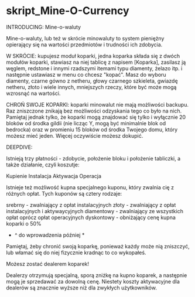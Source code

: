 # skript_Mine-O-Currency

INTRODUCING: Mine-o-waluty

Mine-o-waluty, lub też w skrócie minowaluty to system pieniężny opierający się na wartości przedmiotów i trudności ich zdobycia.

W SKRÓCIE: kupujesz moduł koparki, jedna koparka składa się z dwóch modułów koparki, stawiasz na niej tablicę z napisem [Koparka], zasilasz ją węglem, redstone i innymi rzadszymi itemami typu diamenty, żelazo itp. i następnie ustawiasz w menu co chcesz "kopać". Masz do wyboru diamenty, czarne gówno z netheru, głowy czarnego szkieleta, gwiazdę netheru, złoto i wiele innych, mniejszych rzeczy, które być może mogą wzrosnąć na wartości.

CHROŃ SWOJE KOPARKI: koparki minowalut nie mają możliwości backupu. Raz zniszczone znikają bez możliwości odzyskania tego co było na nich. Pamiętaj jednak tylko, że koparki mogą znajdować się tylko i wyłącznie 20 bloków od środka gildii (nie licząc Y, mogą być minimalnie blok od bedrocka) oraz w promieniu 15 bloków od środka Twojego domu, który możesz mieć jeden. Więcej oczywiście możesz dokupić.

DEEPDIVE:

Istnieją trzy płatności - zdobycie, położenie bloku i położenie tabliczki, a także działanie, czyli koszutje:

Kupienie
Instalacja
Aktywacja
Operacja

Istnieje też możliwość kupna specjalnego kuponu, który zwalnia cię z różnych opłat. Tych kuponów są cztery rodzaje:

srebrny - zwalniający z opłat instalacyjnych
złoty - zwalniający z opłat instalacyjnych i aktywaycyjnych
diamentowy - zwalniający ze wszystkich opłat oprócz opłat operacyjnych
dyskontowy - obniżający cenę kupna koparki o 50%

* ^ do wprowadzenia później *

Pamiętaj, żeby chronić swoją koparkę, ponieważ każdy może nią zniszczyć, lub włamać się do niej fizycznie kradnąc to co wykopałeś.

Możesz zostać dealerem koparek!

Dealerzy otrzymują specjalną, sporą zniżkę na kupno koparek, a następnie mogą je sprzedawać za dowolną cenę. Niestety koszty aktywacyjne dla dealerów są znacznie wyższe niż dla zwykłych użytkowników.
